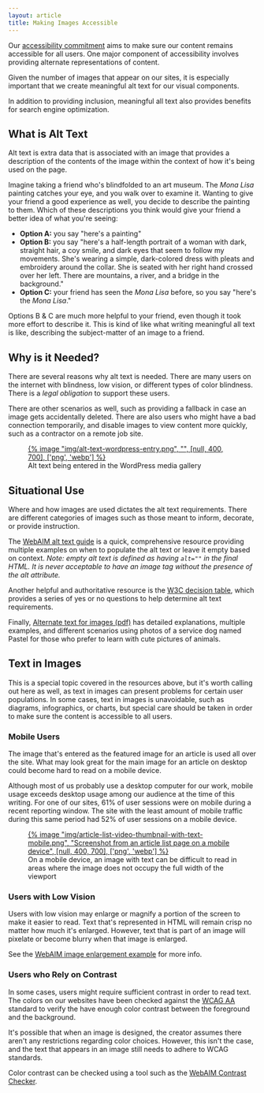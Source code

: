 ```yaml
---
layout: article
title: Making Images Accessible
---
```

Our [accessibility commitment](https://www.taunton.com/accessibility-commitment/) aims to make sure our content remains accessible for all users. One major component of accessibility involves providing alternate representations of content.

Given the number of images that appear on our sites, it is especially important that we create meaningful alt text for our visual components.

In addition to providing inclusion, meaningful all text also provides benefits for search engine optimization.

## What is Alt Text
Alt text is extra data that is associated with an image that provides a description of the contents of the image within the context of how it's being used on the page.

Imagine taking a friend who's blindfolded to an art museum. The _Mona Lisa_ painting catches your eye, and you walk over to examine it. Wanting to give your friend a good experience as well, you decide to describe the painting to them. Which of these descriptions you think would give your friend a better idea of what you're seeing: 

- **Option A:** you say "here's a painting" 
- **Option B:** you say "here's a half-length portrait of a woman with dark, straight hair, a coy smile, and dark eyes that seem to follow my movements. She's wearing a simple, dark-colored dress with pleats and embroidery around the collar. She is seated with her right hand crossed over her left. There are mountains, a river, and a bridge in the background."
- **Option C:** your friend has seen the _Mona Lisa_ before, so you say "here's the _Mona Lisa_."

Options B & C are much more helpful to your friend, even though it took more effort to describe it. This is kind of like what writing meaningful all text is like, describing the subject-matter of an image to a friend.

## Why is it Needed?
There are several reasons why alt text is needed. There are many users on the internet with blindness, low vision, or different types of color blindness. There is a _legal obligation_ to support these users. 

There are other scenarios as well, such as providing a fallback in case an image gets accidentally deleted. There are also users who might have a bad connection temporarily, and disable images to view content more quickly, such as a contractor on a remote job site.

<figure>
<a href="/img/alt-text-wordpress-entry.png">
{% image "img/alt-text-wordpress-entry.png", "", [null, 400, 700], ['png', 'webp'] %}
</a>
<figcaption>Alt text being entered in the WordPress media gallery</figcaption>
</figure>

## Situational Use
Where and how images are used dictates the alt text requirements. There are different categories of images such as those meant to inform, decorate, or provide instruction.

The [WebAIM alt text guide](https://webaim.org/techniques/alttext/) is a quick, comprehensive resource providing multiple examples on when to populate the alt text or leave it empty based on context. _Note: empty alt text is defined as having `alt=""` in the final HTML. It is never acceptable to have an image tag without the presence of the alt attribute._ 

Another helpful and authoritative resource is the [W3C decision table](https://www.w3.org/WAI/tutorials/images/decision-tree/), which provides a series of yes or no questions to help determine alt text requirements.

Finally, [Alternate text for images (pdf)](https://www.ssa.gov/accessibility/files/SSA_Alternative_Text_Guide.pdf) has detailed explanations, multiple examples, and different scenarios using photos of a service dog named Pastel for those who prefer to learn with cute pictures of animals.

## Text in Images
This is a special topic covered in the resources above, but it's worth calling out here as well, as text in images can present problems for certain user populations. In some cases, text in images is unavoidable, such as diagrams, infographics, or charts, but special care should be taken in order to make sure the content is accessible to all users.

### Mobile Users
The image that's entered as the featured image for an article is used all over the site. What may look great for the main image for an article on desktop could become hard to read on a mobile device. 

Although most of us probably use a desktop computer for our work, mobile usage exceeds desktop usage among our audience at the time of this writing. For one of our sites, 61% of user sessions were on mobile during a recent reporting window. The site with the least amount of mobile traffic during this same period had 52% of user sessions on a mobile device.

<figure>
<a href="/img/article-list-video-thumbnail-with-text-mobile.png">
{% image "img/article-list-video-thumbnail-with-text-mobile.png", "Screenshot from an article list page on a mobile device", [null, 400, 700], ['png', 'webp'] %}
</a>
<figcaption>On a mobile device, an image with text can be difficult to read in areas where the image does not occupy the full width of the viewport</figcaption>
</figure>

### Users with Low Vision
Users with low vision may enlarge or magnify a portion of the screen to make it easier to read. Text that's represented in HTML will remain crisp no matter how much it's enlarged. However, text that is part of an image will pixelate or become blurry when that image is enlarged.

See the [WebAIM image enlargement example](https://webaim.org/techniques/images/#enlarging) for more info.

### Users who Rely on Contrast
In some cases, users might require sufficient contrast in order to read text. The colors on our websites have been checked against the [WCAG AA](https://www.w3.org/WAI/WCAG2AA-Conformance) standard to verify the have enough color contrast between the foreground and the background. 

It's possible that when an image is designed, the creator assumes there aren't any restrictions regarding color choices. However, this isn't the case, and the text that appears in an image still needs to adhere to WCAG standards. 

Color contrast can be checked using a tool such as the [WebAIM Contrast Checker](https://webaim.org/resources/contrastchecker/).
